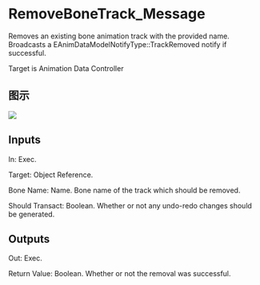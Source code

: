 # RemoveBoneTrack_Message

Removes an existing bone animation track with the provided name. Broadcasts a EAnimDataModelNotifyType::TrackRemoved notify if successful.

Target is Animation Data Controller

## 图示

![]($-20221218-17532962.png)

## Inputs

In: Exec.

Target: Object Reference.

Bone Name: Name. Bone name of the track which should be removed.

Should Transact: Boolean. Whether or not any undo-redo changes should be generated.  

## Outputs

Out: Exec.

Return Value: Boolean. Whether or not the removal was successful.

